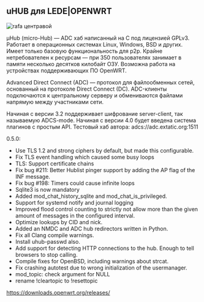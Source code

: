 ## uHUB для LEDE|OPENWRT 

![rafa центравой](https://pp.userapi.com/c847220/v847220549/198398/hA1GFMLHwAk.jpg)


µHub (micro-Hub) — ADC хаб написанный на C под лицензией GPLv3. Работает в операционных системах Linux, Windows, BSD и других. Имеет только базовую функциональность для p2p. Крайне нетребователен к ресурсам — при 350 пользователях занимает в памяти несколько десятков килобайт ОЗУ. Возможна работа на устройствах поддерживающих ПО OpenWRT.

Advanced Direct Connect (ADC) — протокол для файлообменных сетей, основанный на протоколе Direct Connect (DC). ADC-клиенты подключаются к центральному серверу и обмениваются файлами напрямую между участниками сети.

Начиная с версии 3.2 поддерживает шифрование server-client, так называемую ADCS-mode. Начиная с версии 4.0 будет введена система плагинов с простым API. Тестовый хаб автора: adcs://adc.extatic.org:1511

0.5.0:
- Use TLS 1.2 and strong ciphers by default, but made this configurable.
- Fix TLS event handling which caused some busy loops
- TLS: Support certificate chains
- Fix bug #211: Better Hublist pinger support by adding the AP flag of the INF message.
- Fix bug #198:  Timers could cause infinite loops
- Sqlite3 is now mandatory
- Added mod_chat_history_sqlite and mod_chat_is_privileged.
- Support for systemd notify and journal logging
- Improved flood control counting to strictly not allow more than the given amount of messages in the configured interval.
- Optimize lookups by CID and nick.
- Added an NMDC and ADC hub redirectors written in Python.
- Fix all Clang compile warnings.
- Install uhub-passwd also.
- Add support for detecting HTTP connections to the hub. Enough to tell browsers to stop calling.
- Compile fixes for OpenBSD, including warnings about strcat.
- Fix crashing autotest due to wrong initialization of the usermanager.
- mod_topic: check argument for NULL
- rename !cleartopic to !resettopic


https://downloads.openwrt.org/releases/
